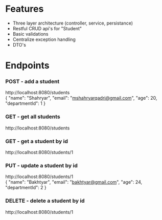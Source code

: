# Features
- Three layer architecture (controller, service, persistance)
- Restful CRUD api's for "Student"
- Basic validations
- Centralize exception handling
- DTO's
# Endpoints

### POST - add a student <br>
http://localhost:8080/students <br>
{
    "name": "Shahryar",
    "email": "mshahryarqadri@gmail.com",
    "age": 20,
    "departmentId": 1
}
### GET - get all students <br>
http://localhost:8080/students
### GET - get a student by id <br>
http://localhost:8080/students/1
### PUT - update a student by id <br>
http://localhost:8080/students/1 <br>
{
    "name": "Bakhtyar",
    "email": "bakhtyar@gmail.com",
    "age": 24,
    "departmentId": 2
}
### DELETE - delete a student by id <br>
http://localhost:8080/students/1
